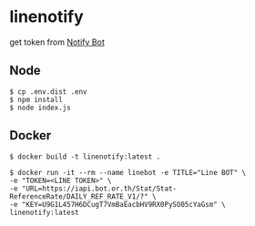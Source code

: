 # linenotify

get token from [Notify Bot](https://notify-bot.line.me/my/)

## Node
```
$ cp .env.dist .env
$ npm install
$ node index.js
```

## Docker
```
$ docker build -t linenotify:latest .

$ docker run -it --rm --name linebot -e TITLE="Line BOT" \
-e "TOKEN=<LINE TOKEN>" \
-e "URL=https://iapi.bot.or.th/Stat/Stat-ReferenceRate/DAILY_REF_RATE_V1/?" \
-e "KEY=U9G1L457H6DCugT7VmBaEacbHV9RX0PySO05cYaGsm" \
linenotify:latest
```
